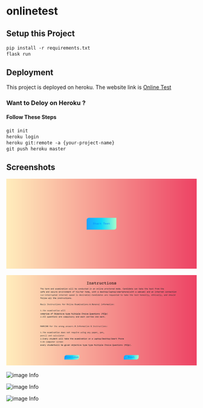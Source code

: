 # onlinetest

## Setup this Project

```shell
pip install -r requirements.txt
flask run
```

## Deployment

This project is deployed on heroku. The website link is [Online Test](https://abhishek-online-test.herokuapp.com/)

### Want to Deloy on Heroku ?

#### Follow These Steps

```shell
git init
heroku login
heroku git:remote -a {your-project-name}
git push heroku master
```

## Screenshots

![image Info](https://github.com/PATHAKABHISHEK/onlinetest/blob/main/static/images/Screenshot_2020-12-18%20Online%20Test.png "Starting Page")

![image Info](https://github.com/PATHAKABHISHEK/onlinetest/blob/main/static/images/Screenshot_2020-12-18%20Online%20Test_1.png "Instructions Page")

![image Info](https://github.com/PATHAKABHISHEK/onlinetest/blob/main/static/images/static/images/Screenshot_2020-12-18%20Online%20Test_2.png "Exam Page")

![image Info](https://github.com/PATHAKABHISHEK/onlinetest/blob/main/static/images/static/images/Screenshot_2020-12-18%20Online%20Test_3.png "Selecting Options")

![image Info](https://github.com/PATHAKABHISHEK/onlinetest/blob/main/static/images/static/images/Screenshot_2020-12-18%20Online%20Test_4.png "Getting Result")
